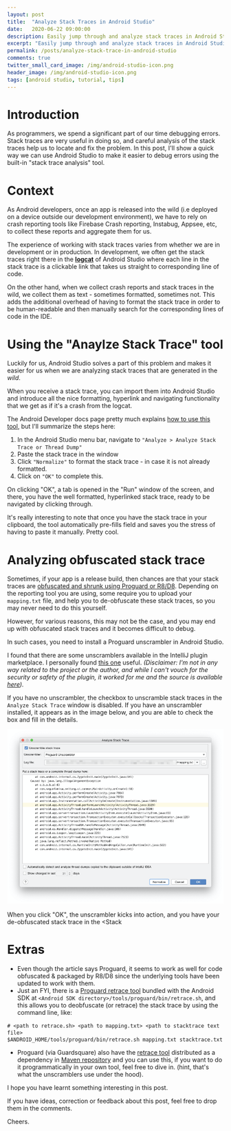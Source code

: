```yaml
---
layout: post
title:  "Analyze Stack Traces in Android Studio"
date:   2020-06-22 09:00:00
description: Easily jump through and analyze stack traces in Android Studio
excerpt: "Easily jump through and analyze stack traces in Android Studio"
permalink: /posts/analyze-stack-trace-in-android-studio
comments: true
twitter_small_card_image: /img/android-studio-icon.png
header_image: /img/android-studio-icon.png
tags: [android studio, tutorial, tips]
---
```


# Introduction

As programmers, we spend a significant part of our time debugging errors. Stack traces
are very useful in doing so, and careful analysis of the stack traces help us to
locate and fix the problem. In this post, I'll show a quick way we can use Android
Studio to make it easier to debug errors using the built-in "stack trace analysis" tool.

# Context

As Android developers, once an app is released into the wild
(i.e deployed on a device outside our development environment), we have to rely
on crash reporting tools like Firebase Crash reporting, Instabug, Appsee, etc, to
collect these reports and aggregate them for us.

The experience of working with stack traces varies from whether we are in development
or in production. In development, we often get the stack traces right there in the
**[logcat](https://developer.android.com/studio/debug/am-logcat)** of Android Studio
where each line in the stack trace is a clickable link that takes us straight to corresponding line of code.

On the other hand, when we collect crash reports and stack traces in the wild,
we collect them as text - sometimes formatted, sometimes not. This adds the
additional overhead of having to format the stack trace in order to be
human-readable and then manually search for the corresponding lines of
code in the IDE.

# Using the "Anaylze Stack Trace" tool

Luckily for us, Android Studio solves a part of this problem and makes it easier for us
when we are analyzing stack traces that are generated in the _wild_.

When you receive a stack trace, you can import them into Android Studio and introduce
all the nice formatting, hyperlink and navigating functionality that we get as if it's a
crash from the logcat.

The Android Developer docs page pretty much explains
[how to use this tool](https://developer.android.com/studio/debug/stacktraces),
but I'll summarize the steps here:

1. In the Android Studio menu bar, navigate to `"Analyze > Analyze Stack Trace or Thread Dump"`
2. Paste the stack trace in the window
3. Click `"Normalize"` to format the stack trace - in case it is not already formatted.
4. Click on `"OK"` to complete this.

On clicking "OK", a tab is opened in the "Run" window of the screen, and there,
you have the well formatted, hyperlinked stack trace, ready to be navigated by clicking through.

It's really interesting to note that once you have the stack trace in your clipboard,
the tool automatically pre-fills field and saves you the stress of having to paste it manually.
Pretty cool.

# Analyzing obfuscated stack trace

Sometimes, if your app is a release build, then chances are that your stack traces are [obfuscated
and shrunk using Proguard or R8/D8](https://developer.android.com/studio/build/shrink-code).
Depending on the reporting tool you are using, some require you to upload your `mapping.txt`
file, and help you to de-obfuscate these stack traces, so you may never need to do this yourself.

However, for various reasons, this may not be the case, and you may end up with obfuscated
stack traces and it becomes difficult to debug.

In such cases, you need to install a Proguard unscrambler in Android Studio.

I found that there are some unscramblers available in the IntelliJ plugin marketplace.
I personally found [this one](https://plugins.jetbrains.com/plugin/11971-proguard-unscramble) useful.
_(Disclaimer: I'm not in any way related to the project or the author, and while I can't vouch
for the security or safety of the plugin, it worked for me and the source is available [here](https://github.com/Chimerapps/intellij-proguard-unscramble))._

If you have no unscrambler, the checkbox to unscramble stack traces in the `Analyze Stack Trace`
window is disabled. If you have an unscrambler installed, it appears as in the image below, and you
are able to check the box and fill in the details.

<p align="center">
	<img src="/img/analyze-stack-trace-window-2.png"
  alt="Screenshot showing the Analyze Stack Trace Window with a Proguard Unscrambler installed">
</p>

When you click "OK", the unscrambler kicks into action, and you have your de-obfuscated stack trace
in the <Stack

# Extras
* Even though the article says Proguard, it seems to work as well for code obfuscated & packaged by R8/D8
since the underlying tools have been updated to work with them.
* Just an FYI, there is a [Proguard retrace tool](https://www.guardsquare.com/en/products/proguard/manual/retrace)
 bundled with the Android SDK at `<Android SDK directory>/tools/proguard/bin/retrace.sh`, and this allows you to
deobfuscate (or retrace) the stack trace by using the command line, like:

```shell
# <path to retrace.sh> <path to mapping.txt> <path to stacktrace text file>
$ANDROID_HOME/tools/proguard/bin/retrace.sh mapping.txt stacktrace.txt
```

* Proguard (via Guardsquare) also have the [retrace tool](https://github.com/Guardsquare/proguard/tree/master/retrace) distributed as a dependency in [Maven repository](https://mvnrepository.com/artifact/net.sf.proguard/proguard-retrace) and you
can use this, if you want to do it programmatically in your own tool, feel free to dive in.
(hint, that's what the unscramblers use under the hood).

I hope you have learnt something interesting in this post.

If you have ideas, correction or feedback about this post,
feel free to drop them in the comments.

Cheers.
